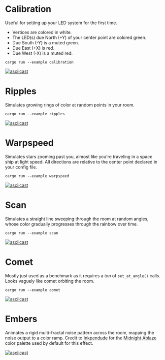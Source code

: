 # Calibration
Useful for setting up your LED system for the first time.

* Vertices are colored in white.
* The LED(s) due North (+Y) of your center point are colored green.
* Due South (-Y) is a muted green.
* Due East (+X) is red.
* Due West (-X) is a muted red.
```shell
cargo run --example calibration
```
[![asciicast](https://asciinema.org/a/683178.svg)](https://asciinema.org/a/683178)

# Ripples
Simulates growing rings of color at random points in your room.
```shell
cargo run --example ripples
```
[![asciicast](https://asciinema.org/a/683147.svg)](https://asciinema.org/a/683147)

# Warpspeed
Simulates stars zooming past you, almost like you're traveling in a space ship at light speed. All directions are relative to the center point declared in your config file.
```shell
cargo run --example warpspeed
```
[![asciicast](https://asciinema.org/a/683128.svg)](https://asciinema.org/a/683128)

# Scan
Simulates a straight line sweeping through the room at random angles, whose color gradually progresses through the rainbow over time.
```scan
cargo run --example scan
```
[![asciicast](https://asciinema.org/a/683169.svg)](https://asciinema.org/a/683169)

# Comet
Mostly just used as a benchmark as it requires a *ton* of `set_at_angle()` calls. Looks vaguely like comet orbiting the room.
```comet
cargo run --example comet
```
[![asciicast](https://asciinema.org/a/683189.svg)](https://asciinema.org/a/683189)

# Embers
Animates a rigid multi-fractal noise pattern across the room, mapping the noise output to a color ramp. Credit to [Inkpendude](https://twitter.com/inkpendude) for the [Midnight Ablaze](https://lospec.com/palette-list/midnight-ablaze) color palette used by default for this effect.

[![asciicast](https://asciinema.org/a/693835.svg)](https://asciinema.org/a/693835)